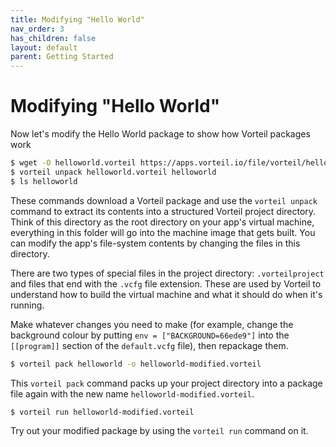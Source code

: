 ```yaml
---
title: Modifying "Hello World"
nav_order: 3
has_children: false
layout: default
parent: Getting Started
---
```


# Modifying "Hello World"

Now let's modify the Hello World package to show how Vorteil packages work

```sh
$ wget -O helloworld.vorteil https://apps.vorteil.io/file/vorteil/helloworld
$ vorteil unpack helloworld.vorteil helloworld
$ ls helloworld
```

These commands download a Vorteil package and use the `vorteil unpack` command to extract its contents into a structured Vorteil project directory. Think of this directory as the root directory on your app's virtual machine, everything in this folder will go into the machine image that gets built. You can modify the app's file-system contents by changing the files in this directory.

There are two types of special files in the project directory: `.vorteilproject` and files that end with the `.vcfg` file extension. These are used by Vorteil to understand how to build the virtual machine and what it should do when it's running.

Make whatever changes you need to make (for example, change the background colour by putting `env = ["BACKGROUND=66ede9"]` into the `[[program]]` section of the `default.vcfg` file), then repackage them.

```sh
$ vorteil pack helloworld -o helloworld-modified.vorteil
```

This `vorteil pack` command packs up your project directory into a package file again with the new name `helloworld-modified.vorteil`.

```sh
$ vorteil run helloworld-modified.vorteil
```

Try out your modified package by using the `vorteil run` command on it.
